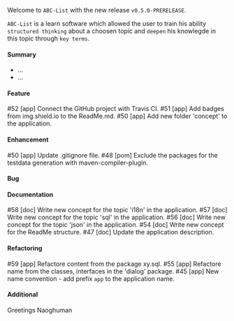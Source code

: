 Welcome to `ABC-List` with the new release `v0.5.0-PRERELEASE`.

`ABC-List` is a learn software which allowed the user to train his ability 
`structured thinking` about a choosen topic and `deepen` his knowlegde in this 
topic through `key terms`.



#### Summary
* ...
* ...



#### Feature
#52 [app] Connect the GitHub project with Travis CI.
#51 [app] Add badges from img.shield.io to the ReadMe.md.
#50 [app] Add new folder 'concept' to the application.



#### Enhancement
#50 [app] Update .gitignore file.
#48 [pom] Exclude the packages for the testdata generation with maven-compiler-plugin.



#### Bug



#### Documentation
#58 [doc] Write new concept for the topic 'i18n' in the application.
#57 [doc] Write new concept for the topic 'sql' in the application.
#56 [doc] Write new concept for the topic 'json' in the application.
#54 [doc] Write new concept for the ReadMe structure.
#47 [doc] Update the application description.



#### Refactoring
#59 [app] Refactore content from the package xy.sql.
#55 [app] Refactore name from the classes, interfaces in the 'dialog' package.
#45 [app] New name convention - add prefix `app` to the application name.



#### Additional



Greetings
Naoghuman



[//]: # (Issues which will be integrated in this release)



[//]: # (Links)

